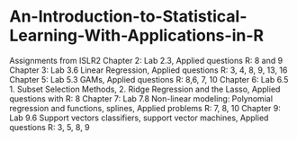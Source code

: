 # An-Introduction-to-Statistical-Learning-With-Applications-in-R
Assignments from ISLR2
Chapter 2: Lab 2.3, Applied questions R: 8 and 9 
Chapter 3: Lab 3.6 Linear Regression, Applied questions R: 3, 4, 8, 9, 13, 16
Chapter 5: Lab 5.3 GAMs, Applied questions R: 8,6, 7, 10
Chapter 6: Lab 6.5 1. Subset Selection Methods, 2. Ridge  Regression and the Lasso, Applied questions with R: 8
Chapter 7: Lab 7.8 Non-linear modeling: Polynomial regression and functions, splines, Applied problems R: 7, 8, 10
Chapter 9: Lab 9.6 Support vectors classifiers, support vector machines, Applied questions R: 3, 5, 8, 9             



